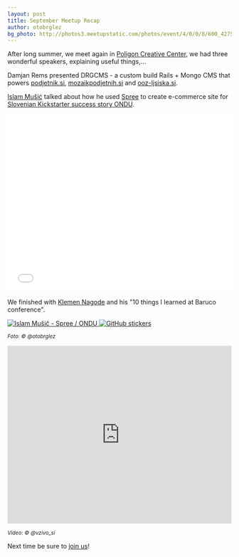 ```yaml
---
layout: post
title: September Meetup Recap
author: otobrglez
bg_photo: http://photos3.meetupstatic.com/photos/event/4/0/0/8/600_427576392.jpeg
---
```


After long summer, we meet again in [Poligon Creative Center][pcc], we had three wonderful speakers, explaining useful things,...

Damjan Rems presented DRGCMS - a custom build Rails + Mongo CMS that powers [podjetnik.si](http://www.podjetnik.si/), [mozaikpodjetnih.si](http://www.mozaikpodjetnih.si/) and [ooz-ljsiska.si](http://www.ooz-ljsiska.si/).

[Islam Mušić](https://twitter.com/imusic0609) talked about how he used [Spree](https://github.com/spree/spree) to create e-commerce site for [Slovenian Kickstarter success story ONDU](http://www.ondu.si/).

<iframe height="400" src="//www.slideshare.net/slideshow/embed_code/key/G5XyZyS91cxeXE" frameborder="0" marginwidth="0" marginheight="0" scrolling="no" style="width: 100%;" allowfullscreen></iframe>

We finished with [Klemen Nagode](https://twitter.com/knagode) and his "10 things I learned at Baruco conference".

<div class="gallery">
  <a href="http://www.meetup.com/RubySlovenia/photos/25511792/#427576102" target="_blank">
    <img src="http://photos1.meetupstatic.com/photos/event/3/e/e/6/600_427576102.jpeg" alt="Islam Mušič - Spree / ONDU">
  </a>
  <a href="http://www.meetup.com/RubySlovenia/photos/25511792/#427576392" target="_blank">
    <img src="http://photos3.meetupstatic.com/photos/event/4/0/0/8/600_427576392.jpeg" alt="GitHub stickers" class="last">
  </a>
</div>

<small><i>Foto: &copy; @otobrglez</i></small>

<iframe height="400" src="http://new.livestream.com/accounts/564247/events/3393723/videos/63091451/player?autoPlay=false&height=360&mute=false&width=640" frameborder="0" scrolling="no" style="width: 100%;"></iframe>

<small><i>Video: &copy; @vzivo_si</i></small>

Next time be sure to [join us][join-us]!

[join-us]: http://www.meetup.com/RubySlovenia/
[pcc]: http://www.poligon.si/
